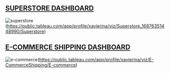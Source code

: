 ## [SUPERSTORE DASHBOARD](https://public.tableau.com/app/profile/xavierina/viz/Superstore_16876351448990/Superstore)
![superstore](https://github.com/XavierinaArokia/Data-Analytics-Projects/assets/128254932/a84c9567-5527-46ab-acf0-f4cc21ded5a7) (https://public.tableau.com/app/profile/xavierina/viz/Superstore_16876351448990/Superstore)

## [E-COMMERCE SHIPPING DASHBOARD](https://public.tableau.com/app/profile/xavierina/viz/E-CommerceShipping/E-commerce)
![e-commerce](https://github.com/XavierinaArokia/Data-Analytics-Projects/assets/128254932/9955effe-66a3-484a-aadb-a973c954fbce)(https://public.tableau.com/app/profile/xavierina/viz/E-CommerceShipping/E-commerce)
